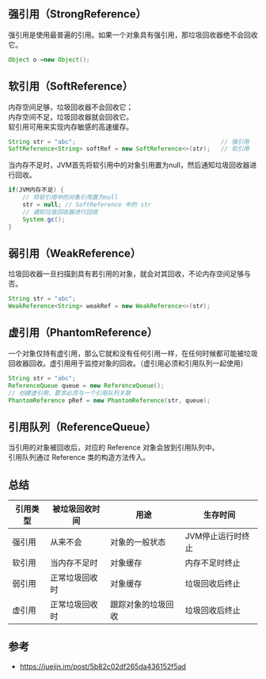 ## 强引用（StrongReference）
强引用是使用最普遍的引用。如果一个对象具有强引用，那垃圾回收器绝不会回收它。
```java
Object o =new Object();
```

## 软引用（SoftReference）
内存空间足够，垃圾回收器不会回收它；  
内存空间不足，垃圾回收器就会回收它。  
软引用可用来实现内存敏感的高速缓存。
```java
String str = "abc";                                         // 强引用
SoftReference<String> softRef = new SoftReference<>(str);   // 软引用
```
当内存不足时，JVM首先将软引用中的对象引用置为null，然后通知垃圾回收器进行回收。
```java
if(JVM内存不足) {
    // 将软引用中的对象引用置为null
    str = null; // SoftReference 中的 str
    // 通知垃圾回收器进行回收
    System.gc();
}
```

## 弱引用（WeakReference）
垃圾回收器一旦扫描到具有若引用的对象，就会对其回收，不论内存空间足够与否。
```java
String str = "abc";
WeakReference<String> weakRef = new WeakReference<>(str);
```

## 虚引用（PhantomReference）
一个对象仅持有虚引用，那么它就和没有任何引用一样，在任何时候都可能被垃圾回收器回收。虚引用用于监控对象的回收。（虚引用必须和引用队列一起使用）
```java
String str = "abc";
ReferenceQueue queue = new ReferenceQueue();
// 创建虚引用，要求必须与一个引用队列关联
PhantomReference pRef = new PhantomReference(str, queue);
```

## 引用队列（ReferenceQueue）
当引用的对象被回收后，对应的 Reference 对象会放到引用队列中。  
引用队列通过 Reference 类的构造方法传入。

## 总结
|引用类型|被垃圾回收时间|用途|生存时间|
|-|-|-|-|
|强引用|从来不会|对象的一般状态|JVM停止运行时终止|
|软引用|当内存不足时|对象缓存|内存不足时终止|
|弱引用|正常垃圾回收时|对象缓存|垃圾回收后终止|
|虚引用|正常垃圾回收时|跟踪对象的垃圾回收|垃圾回收后终止|

## 参考
- https://juejin.im/post/5b82c02df265da436152f5ad